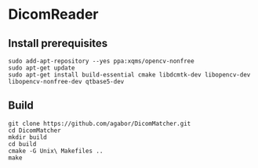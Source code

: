 # DicomReader #

## Install prerequisites ##

```
sudo add-apt-repository --yes ppa:xqms/opencv-nonfree
sudo apt-get update
sudo apt-get install build-essential cmake libdcmtk-dev libopencv-dev libopencv-nonfree-dev qtbase5-dev
```

## Build ##

```
git clone https://github.com/agabor/DicomMatcher.git
cd DicomMatcher
mkdir build
cd build
cmake -G Unix\ Makefiles ..
make
```